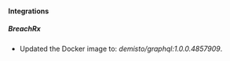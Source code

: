 
#### Integrations

##### BreachRx
- Updated the Docker image to: *demisto/graphql:1.0.0.4857909*.



